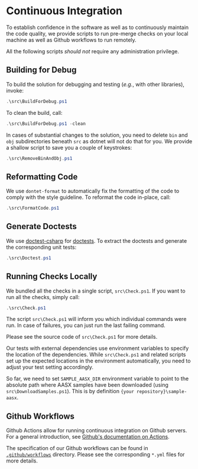 # Continuous Integration

To establish confidence in the software as well as to continuously maintain the code quality, we provide scripts to run pre-merge checks on your local machine as well as Github workflows to run remotely.

All the following scripts *should not* require any administration privilege.

## Building for Debug

To build the solution for debugging and testing (*e.g.*, with other libraries), invoke:

```powershell
.\src\BuildForDebug.ps1
```

To clean the build, call:
```powershell
.\src\BuildForDebug.ps1 -clean
```

In cases of substantial changes to the solution, you need to delete `bin` and `obj` subdirectories beneath `src` as dotnet  will not do that for you. 
We provide a shallow script to save you a couple of keystrokes:

```powershell
.\src\RemoveBinAndObj.ps1
```

## Reformatting Code

We use `dontet-format` to automatically fix the formatting of the code to comply with the style guideline.
To reformat the code in-place, call:

```powershell
.\src\FormatCode.ps1
```

## Generate Doctests

We use [doctest-csharp] for [doctests].
To extract the doctests and generate the corresponding unit tests:

```powershell
.\src\Doctest.ps1
```

[doctest-csharp]: https://github.com/mristin/doctest-csharp
[doctests]: https://en.wikipedia.org/wiki/Doctest 

## Running Checks Locally

We bundled all the checks in a single script, `src\Check.ps1`. 
If you want to run all the checks, simply call:

```powershell
.\src\Check.ps1
```

The script `src\Check.ps1` will inform you which individual commands were run.
In case of failures, you can just run the last failing command.

Please see the source code of `src\Check.ps1` for more details.

Our tests with external dependencies use environment variables to specify the location of the dependencies.
While `src\Check.ps1` and related scripts set up the expected locations in the environment automatically, you need to adjust your test setting accordingly.

So far, we need to set `SAMPLE_AASX_DIR` environment variable to point to the absolute path where AASX samples have been downloaded (using `src\DownloadSamples.ps1`).
This is by definition `{your repository}\sample-aasx`.

## Github Workflows

Github Actions allow for running continuous integration on Github servers.
For a general introduction, see [Github's documentation on Actions].

[Github's documentation on Actions]: https://docs.github.com/en/actions 

The specification of our Github workflows can be found in [`.github/workflows`] directory.
Please see the corresponding `*.yml` files for more details.

[`.github/workflows`]: https://github.com/aas-core-works/aas-package3-csharp/tree/main/.github/workflows
